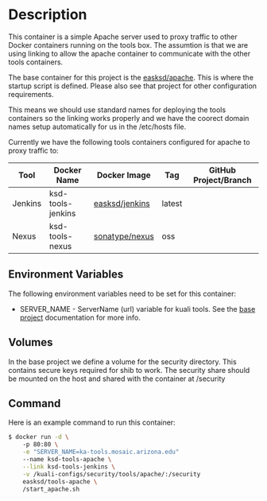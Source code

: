 # Description

This container is a simple Apache server used to proxy traffic to other Docker containers running on the tools box. The assumtion is that we are using linking to allow the apache container to communicate with the other tools containers.

The base container for this project is the [easksd/apache](https://registry.hub.docker.com/repos/easksd/apache/). This is where the startup script is defined. Please also see that project for other configuration requirements.

This means we should use standard names for deploying the tools containers so the linking works properly and we have the coorect domain names setup automatically for us in the /etc/hosts file.

Currently we have the following tools containers configured for apache to proxy traffic to:

| Tool    | Docker Name       | Docker Image   | Tag    | GitHub Project/Branch  |
|---------|-------------------|----------------|--------|------------------------|
| Jenkins | ksd-tools-jenkins | [easksd/jenkins](https://registry.hub.docker.com/repos/easksd/) | latest |                        |
| Nexus | ksd-tools-nexus | [sonatype/nexus](https://registry.hub.docker.com/u/sonatype/nexus/) | oss |

## Environment Variables

The following environment variables need to be set for this container:

- SERVER_NAME - ServerName (url) variable for kuali tools. See the [base project](https://github.com/ua-eas/docker-apache) documentation for more info.

## Volumes

In the base project we define a volume for the security directory. This contains secure keys required for shib to work. The security share should be mounted on the host and shared with the container at /security

## Command

Here is an example command to run this container:

``` sh
$ docker run -d \ 
    -p 80:80 \
    -e "SERVER_NAME=ka-tools.mosaic.arizona.edu"
    --name ksd-tools-apache \
    --link ksd-tools-jenkins \
    -v /kuali-configs/security/tools/apache/:/security
    easksd/tools-apache \
    /start_apache.sh
 ```
